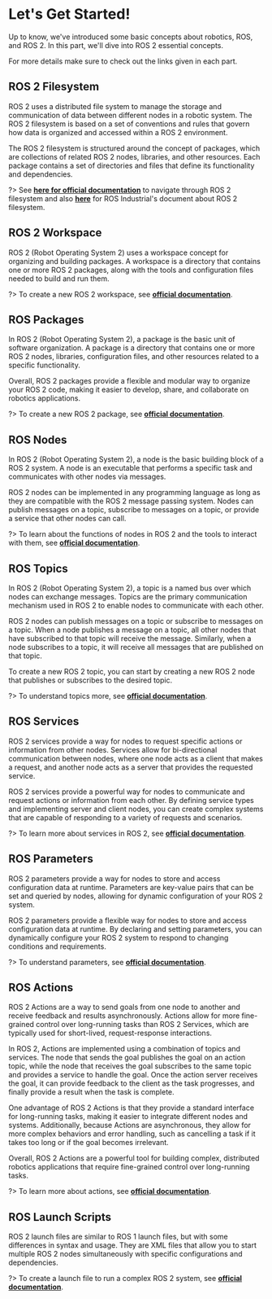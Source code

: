 # Let's Get Started!
Up to know, we've introduced some basic concepts about robotics, ROS, and ROS 2. In this part, we'll dive into ROS 2 essential concepts. 

For more details make sure to check out the links given in each part.

## ROS 2 Filesystem
ROS 2 uses a distributed file system to manage the storage and communication of data between different nodes in a robotic system. The ROS 2 filesystem is based on a set of conventions and rules that govern how data is organized and accessed within a ROS 2 environment.

The ROS 2 filesystem is structured around the concept of packages, which are collections of related ROS 2 nodes, libraries, and other resources. Each package contains a set of directories and files that define its functionality and dependencies.

?> See [**here for official documentation**](http://wiki.ros.org/ROS/Tutorials/NavigatingTheFilesystem) to navigate through ROS 2 filesystem and also [**here**](https://ros2-industrial-workshop.readthedocs.io/en/latest/_source/basics/ROS2-Filesystem.html) for ROS Industrial's document about ROS 2 filesystem.

## ROS 2 Workspace
ROS 2 (Robot Operating System 2) uses a workspace concept for organizing and building packages. A workspace is a directory that contains one or more ROS 2 packages, along with the tools and configuration files needed to build and run them.

?> To create a new ROS 2 workspace, see [**official documentation**](https://docs.ros.org/en/humble/Tutorials/Beginner-Client-Libraries/Creating-A-Workspace/Creating-A-Workspace.html).

## ROS Packages
In ROS 2 (Robot Operating System 2), a package is the basic unit of software organization. A package is a directory that contains one or more ROS 2 nodes, libraries, configuration files, and other resources related to a specific functionality.

Overall, ROS 2 packages provide a flexible and modular way to organize your ROS 2 code, making it easier to develop, share, and collaborate on robotics applications.

?> To create a new ROS 2 package, see [**official documentation**](https://docs.ros.org/en/humble/Tutorials/Beginner-Client-Libraries/Creating-Your-First-ROS2-Package.html).

## ROS Nodes
In ROS 2 (Robot Operating System 2), a node is the basic building block of a ROS 2 system. A node is an executable that performs a specific task and communicates with other nodes via messages.

ROS 2 nodes can be implemented in any programming language as long as they are compatible with the ROS 2 message passing system. Nodes can publish messages on a topic, subscribe to messages on a topic, or provide a service that other nodes can call.

?> To learn about the functions of nodes in ROS 2 and the tools to interact with them, see [**official documentation**](https://docs.ros.org/en/humble/Tutorials/Beginner-CLI-Tools/Understanding-ROS2-Nodes/Understanding-ROS2-Nodes.html).
## ROS Topics
In ROS 2 (Robot Operating System 2), a topic is a named bus over which nodes can exchange messages. Topics are the primary communication mechanism used in ROS 2 to enable nodes to communicate with each other.

ROS 2 nodes can publish messages on a topic or subscribe to messages on a topic. When a node publishes a message on a topic, all other nodes that have subscribed to that topic will receive the message. Similarly, when a node subscribes to a topic, it will receive all messages that are published on that topic.

To create a new ROS 2 topic, you can start by creating a new ROS 2 node that publishes or subscribes to the desired topic. 

?> To understand topics more, see [**official documentation**](https://docs.ros.org/en/humble/Tutorials/Beginner-CLI-Tools/Understanding-ROS2-Topics/Understanding-ROS2-Topics.html).

## ROS Services
ROS 2 services provide a way for nodes to request specific actions or information from other nodes. Services allow for bi-directional communication between nodes, where one node acts as a client that makes a request, and another node acts as a server that provides the requested service.

ROS 2 services provide a powerful way for nodes to communicate and request actions or information from each other. By defining service types and implementing server and client nodes, you can create complex systems that are capable of responding to a variety of requests and scenarios.

?> To learn more about services in ROS 2, see [**official documentation**](https://docs.ros.org/en/humble/Tutorials/Beginner-CLI-Tools/Understanding-ROS2-Services/Understanding-ROS2-Services.html).

## ROS Parameters
ROS 2 parameters provide a way for nodes to store and access configuration data at runtime. Parameters are key-value pairs that can be set and queried by nodes, allowing for dynamic configuration of your ROS 2 system. 

ROS 2 parameters provide a flexible way for nodes to store and access configuration data at runtime. By declaring and setting parameters, you can dynamically configure your ROS 2 system to respond to changing conditions and requirements.

?> To understand parameters, see [**official documentation**](https://docs.ros.org/en/humble/Tutorials/Beginner-CLI-Tools/Understanding-ROS2-Parameters/Understanding-ROS2-Parameters.html).

## ROS Actions
ROS 2 Actions are a way to send goals from one node to another and receive feedback and results asynchronously. Actions allow for more fine-grained control over long-running tasks than ROS 2 Services, which are typically used for short-lived, request-response interactions.

In ROS 2, Actions are implemented using a combination of topics and services. The node that sends the goal publishes the goal on an action topic, while the node that receives the goal subscribes to the same topic and provides a service to handle the goal. Once the action server receives the goal, it can provide feedback to the client as the task progresses, and finally provide a result when the task is complete.

One advantage of ROS 2 Actions is that they provide a standard interface for long-running tasks, making it easier to integrate different nodes and systems. Additionally, because Actions are asynchronous, they allow for more complex behaviors and error handling, such as cancelling a task if it takes too long or if the goal becomes irrelevant.

Overall, ROS 2 Actions are a powerful tool for building complex, distributed robotics applications that require fine-grained control over long-running tasks.

?> To learn more about actions, see [**official documentation**](https://docs.ros.org/en/humble/Tutorials/Beginner-CLI-Tools/Understanding-ROS2-Actions/Understanding-ROS2-Actions.html).

## ROS Launch Scripts
ROS 2 launch files are similar to ROS 1 launch files, but with some differences in syntax and usage. They are XML files that allow you to start multiple ROS 2 nodes simultaneously with specific configurations and dependencies.

?> To create a launch file to run a complex ROS 2 system, see [**official documentation**](https://docs.ros.org/en/humble/Tutorials/Intermediate/Launch/Creating-Launch-Files.html).